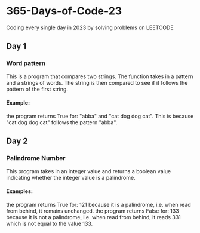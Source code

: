 # 365-Days-of-Code-23
Coding every single day in 2023 by solving problems on LEETCODE

## Day 1
### Word pattern
This is a program that compares two strings. The function takes in a pattern and a strings of words. The string is then compared to see if it follows the pattern of the first string.
#### Example: 
the program returns True for: "abba" and "cat dog dog cat". This is because "cat dog dog cat" follows the pattern "abba".


## Day 2
### Palindrome Number
This program takes in an integer value and returns a boolean value indicating whether the integer value is a palindrome.
#### Examples:
the program returns True for: 121 because it is a palindrome, i.e. when read from behind, it remains unchanged.
the program returns False for: 133 because it is not a palindrome, i.e. when read from behind, it reads 331 which is not equal to the value 133.